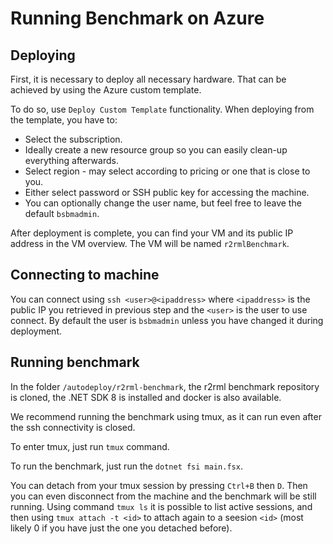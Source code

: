 # Running Benchmark on Azure

## Deploying

First, it is necessary to deploy all necessary hardware. That can be achieved
by using the Azure custom template.

To do so, use `Deploy Custom Template` functionality. When deploying from the template, you have to:

* Select the subscription.
* Ideally create a new resource group so you can easily clean-up everything afterwards.
* Select region - may select according to pricing or one that is close to you.
* Either select password or SSH public key for accessing the machine.
* You can optionally change the user name, but feel free to leave the default `bsbmadmin`.

After deployment is complete, you can find your VM and its public IP address in the VM overview. The VM will be named `r2rmlBenchmark`.

## Connecting to machine

You can connect using `ssh <user>@<ipaddress>` where `<ipaddress>` is the public IP you retrieved in previous step and the `<user>` is the user to use connect. By default the user is `bsbmadmin` unless you have changed it during deployment.

## Running benchmark

In the folder `/autodeploy/r2rml-benchmark`, the r2rml benchmark repository is cloned, the .NET SDK 8 is installed and docker is also available.

We recommend running the benchmark using tmux, as it can run even after the ssh connectivity is closed.

To enter tmux, just run `tmux` command.

To run the benchmark, just run the `dotnet fsi main.fsx`.

You can detach from your tmux session by pressing `Ctrl+B` then `D`. Then you can even disconnect from the machine and the benchmark will be still running. Using command `tmux ls` it is possible to list active sessions, and then using `tmux attach -t <id>` to attach again to a seesion `<id>` (most likely 0 if you have just the one you detached before).
